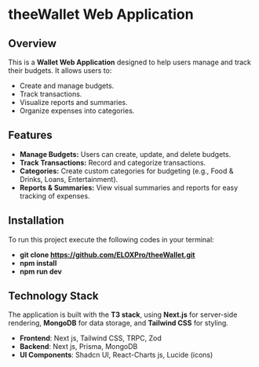 # theeWallet Web Application

## Overview

This is a **Wallet Web Application** designed to help users manage and track their budgets. It allows users to:

- Create and manage budgets.
- Track transactions.
- Visualize reports and summaries.
- Organize expenses into categories.

## Features

- **Manage Budgets:** Users can create, update, and delete budgets.
- **Track Transactions:** Record and categorize transactions.
- **Categories:** Create custom categories for budgeting (e.g., Food & Drinks, Loans, Entertainment).
- **Reports & Summaries:** View visual summaries and reports for easy tracking of expenses.

## Installation

To run this project execute the following codes in your terminal:

- **git clone https://github.com/ELOXPro/theeWallet.git**
- **npm install**
- **npm run dev**

## Technology Stack

The application is built with the **T3 stack**, using **Next.js** for server-side rendering, **MongoDB** for data storage, and **Tailwind CSS** for styling.

- **Frontend**: Next js, Tailwind CSS, TRPC, Zod
- **Backend**: Next js, Prisma, MongoDB
- **UI Components**: Shadcn UI, React-Charts js, Lucide (icons)
